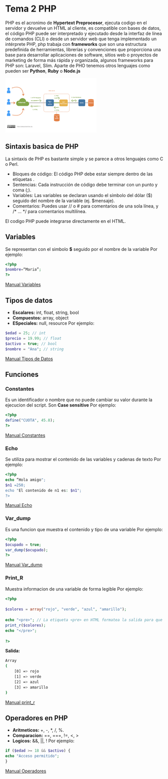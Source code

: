 # Tema 2 PHP
PHP es el acronimo de **Hypertext Preprocesor**, ejecuta codigo en el servidor y devuelve un HTML al cliente, es compatible con bases de datos, el código PHP puede ser interpretado y ejecutado desde la interfaz de línea de comandos (CLI) o desde un servidor web que tenga implementado un intérprete PHP, php trabaja con **frameworks** que son una estructura predefinida de herramientas, librerías y convenciones que proporciona una base para desarrollar aplicaciones de software, sitios web o proyectos de marketing de forma más rápida y organizada, algunos frameworks para PHP son: Laravel, Slim. Aparte de PHO tenemos otros lenguajes como pueden ser **Python**, **Ruby** o **Node.js**

![Funcionamiento_PHP](images/php_funcionamiento.png)


## Sintaxis basica de PHP 
La sintaxis de PHP es bastante simple y se parece a otros lenguajes como C o Perl.

- Bloques de código: El código PHP debe estar siempre dentro de las etiquetas <?php y ?>.
- Sentencias: Cada instrucción de código debe terminar con un punto y coma (;).
- Variables: Las variables se declaran usando el símbolo del dólar ($) seguido del nombre de la variable (ej. $mensaje).
- Comentarios: Puedes usar // o # para comentarios de una sola línea, y /* ... */ para comentarios multilínea.

El codigo PHP puede integrarse directamente en el HTML. 

## Variables 
Se representan con el simbolo **$** seguido por el nombre de la variable 
Por ejemplo: 

```php
<?php
$nombre=“Maria”;
?>
``` 
[Manual Variables](https://www.php.net/manual/es/language.variables.php)

## Tipos de datos 
- **Escalares:** int, float, string, bool
- **Compuestos:** array, object
- **ESpeciales:** null, resource 
Por ejemplo: 
```php
$edad = 25; // int
$precio = 19.99; // float
$activo = true; // bool
$nombre = "Ana"; // string
``` 

[Manual Tipos de Datos](https://www.php.net/manual/es/language.types.php)
## Funciones
### Constantes 
Es un identificador o nombre que no puede cambiar su valor durante la ejecucion del script. Son **Case sensitive**
Por ejemplo: 

```php 
<?php
define("CUOTA", 45.8);
?>
``` 
[Manual Constantes](https://www.php.net/manual/es/language.constants.php)

### Echo 
Se utiliza para mostrar el contenido de las variables y cadenas de texto
Por ejemplo: 
```php
<?php
echo “Hola amigo";
$n1 =250;
echo "El contenido de n1 es: $n1";
?>
``` 
[Manual Echo](https://www.php.net/manual/es/function.echo.php)

### Var_dump 
Es una funcion que muestra el contenido y tipo de una variable 
Por ejemplo: 
```php 
<?php
$ocupado = true;
var_dump($ocupado);
?>
``` 
[Manual Var_dump](https://www.php.net/manual/es/function.var-dump.php)

### Print_R 
Muestra informacion de una variable de forma legible 
Por ejemplo: 
```php
<?php

$colores = array("rojo", "verde", "azul", "amarillo");

echo "<pre>"; // La etiqueta <pre> en HTML formatea la salida para que sea más legible en un navegador web.
print_r($colores);
echo "</pre>";

?>
```
**Salida:** 

```bash 
Array
(
    [0] => rojo
    [1] => verde
    [2] => azul
    [3] => amarillo
)
``` 


[Manual print_r](https://www.php.net/manual/es/function.print-r)

## Operadores en PHP
- **Aritmeticos:** +, -, *, /, %.
- **Comparacion:** ==, ===, !=, <, >
- **Logicos:** &&, ||, !
Por ejemplo: 
```php 
if ($edad >= 18 && $activo) {
echo "Acceso permitido";
}
```
[Manual Operadores](https://www.php.net/manual/es/language.operators.php)





